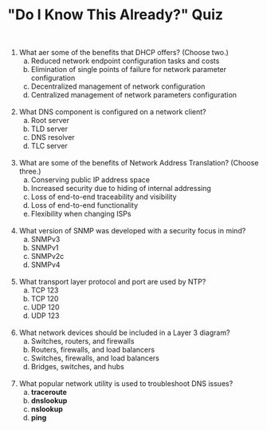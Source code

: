 #   "Do I Know This Already?" Quiz

&nbsp;

<ol>
    <li>What aer some of the benefits that DHCP offers?  (Choose two.)
        <ol type="a">
            <li>Reduced network endpoint configuration tasks and costs
            <li>Elimination of single points of failure for network parameter configuration
            <li>Decentralized management of network configuration
            <li>Centralized management of network parameters configuration
        </ol>
    <br />
    <li>What DNS component is configured on a network client?
        <ol type="a">
            <li>Root server
            <li>TLD server
            <li>DNS resolver
            <li>TLC server
        </ol>
    <br />
    <li>What are some of the benefits of Network Address Translation?  (Choose three.)
        <ol type="a">
            <li>Conserving public IP address space
            <li>Increased security due to hiding of internal addressing
            <li>Loss of end-to-end traceability and visibility
            <li>Loss of end-to-end functionality
            <li>Flexibility when changing ISPs
        </ol>
    <br />
    <li>What version of SNMP was developed with a security focus in mind?
        <ol type="a">
            <li>SNMPv3
            <li>SNMPv1
            <li>SNMPv2c
            <li>SNMPv4
        </ol>
    <br />
    <li>What transport layer protocol and port are used by NTP?
        <ol type="a">
            <li>TCP 123
            <li>TCP 120
            <li>UDP 120
            <li>UDP 123
        </ol>
    <br />
    <li>What network devices should be included in a Layer 3 diagram?
        <ol type="a">
            <li>Switches, routers, and firewalls
            <li>Routers, firewalls, and load balancers
            <li>Switches, firewalls, and load balancers
            <li>Bridges, switches, and hubs
        </ol>
    <br />
    <li>What popular network utility is used to troubleshoot DNS issues?
        <ol type="a">
            <li><b>traceroute</b>
            <li><b>dnslookup</b>
            <li><b>nslookup</b>
            <li><b>ping</b>
        </ol>
</ol>
